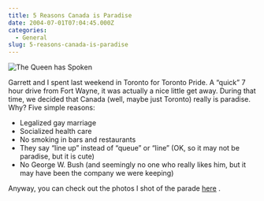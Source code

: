 ```yaml
---
title: 5 Reasons Canada is Paradise
date: 2004-07-01T07:04:45.000Z
categories:
  - General
slug: 5-reasons-canada-is-paradise
---
```

![The Queen has Spoken][1]

Garrett and I spent last weekend in Toronto for Toronto Pride. A “quick” 7 hour drive from Fort Wayne, it was actually a nice little get away. During that time, we decided that Canada (well, maybe just Toronto) really is paradise. Why? Five simple reasons:

<ul class="simple">
  <li>
    Legalized gay marriage
  </li>
  <li>
    Socialized health care
  </li>
  <li>
    No smoking in bars and restaurants
  </li>
  <li>
    They say “line up” instead of “queue” or “line” (OK, so it may not be paradise, but it is cute)
  </li>
  <li>
    No George W. Bush (and seemingly no one who really likes him, but it may have been the company we were keeping)
  </li>
</ul>

Anyway, you can check out the photos I shot of the parade [here][2] .



 [1]: http://yergler.net/blog/images/toronto_queen.jpg
 [2]: http://pixels.yergler.net/toronto_pride_2004

